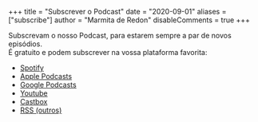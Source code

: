 +++
title = "Subscrever o Podcast"
date = "2020-09-01"
aliases = ["subscribe"]
author = "Marmita de Redon"
disableComments = true
+++

Subscrevam o nosso Podcast, para estarem sempre a par de novos episódios.  
É gratuito e podem subscrever na vossa plataforma favorita:

- [Spotify](https://open.spotify.com/show/7IT4iKuxTByba5aKcRbL6v)
- [Apple Podcasts](https://podcasts.apple.com/podcast/marmita-de-redon/id1531584277)
- [Google Podcasts](https://podcasts.google.com/feed/aHR0cHM6Ly9tYXJtaXRhLnB0L2ZlZWQvcG9kY2FzdC9pbmRleC54bWw)
- [Youtube](https://www.youtube.com/channel/UCD74gA66P1OBkqzrYm28nrQ)
- [Castbox](https://castbox.fm/ch/3329532)
- [RSS (outros)](../feed/podcast/index.xml)

